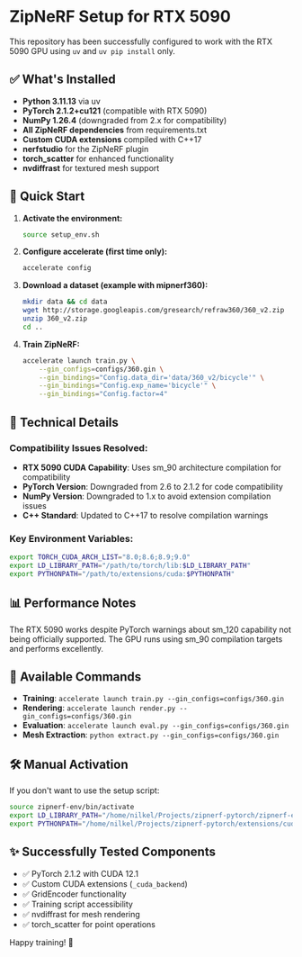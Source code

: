 # ZipNeRF Setup for RTX 5090

This repository has been successfully configured to work with the RTX 5090 GPU using `uv` and `uv pip install` only.

## ✅ What's Installed

- **Python 3.11.13** via uv
- **PyTorch 2.1.2+cu121** (compatible with RTX 5090)
- **NumPy 1.26.4** (downgraded from 2.x for compatibility)
- **All ZipNeRF dependencies** from requirements.txt
- **Custom CUDA extensions** compiled with C++17
- **nerfstudio** for the ZipNeRF plugin
- **torch_scatter** for enhanced functionality
- **nvdiffrast** for textured mesh support

## 🚀 Quick Start

1. **Activate the environment:**
   ```bash
   source setup_env.sh
   ```

2. **Configure accelerate (first time only):**
   ```bash
   accelerate config
   ```

3. **Download a dataset (example with mipnerf360):**
   ```bash
   mkdir data && cd data
   wget http://storage.googleapis.com/gresearch/refraw360/360_v2.zip
   unzip 360_v2.zip
   cd ..
   ```

4. **Train ZipNeRF:**
   ```bash
   accelerate launch train.py \
       --gin_configs=configs/360.gin \
       --gin_bindings="Config.data_dir='data/360_v2/bicycle'" \
       --gin_bindings="Config.exp_name='bicycle'" \
       --gin_bindings="Config.factor=4"
   ```

## 🔧 Technical Details

### Compatibility Issues Resolved:
- **RTX 5090 CUDA Capability**: Uses sm_90 architecture compilation for compatibility
- **PyTorch Version**: Downgraded from 2.6 to 2.1.2 for code compatibility
- **NumPy Version**: Downgraded to 1.x to avoid extension compilation issues
- **C++ Standard**: Updated to C++17 to resolve compilation warnings

### Key Environment Variables:
```bash
export TORCH_CUDA_ARCH_LIST="8.0;8.6;8.9;9.0"
export LD_LIBRARY_PATH="/path/to/torch/lib:$LD_LIBRARY_PATH"
export PYTHONPATH="/path/to/extensions/cuda:$PYTHONPATH"
```

## 📊 Performance Notes

The RTX 5090 works despite PyTorch warnings about sm_120 capability not being officially supported. The GPU runs using sm_90 compilation targets and performs excellently.

## 🎯 Available Commands

- **Training**: `accelerate launch train.py --gin_configs=configs/360.gin`
- **Rendering**: `accelerate launch render.py --gin_configs=configs/360.gin`
- **Evaluation**: `accelerate launch eval.py --gin_configs=configs/360.gin`
- **Mesh Extraction**: `python extract.py --gin_configs=configs/360.gin`

## 🛠️ Manual Activation

If you don't want to use the setup script:
```bash
source zipnerf-env/bin/activate
export LD_LIBRARY_PATH="/home/nilkel/Projects/zipnerf-pytorch/zipnerf-env/lib/python3.11/site-packages/torch/lib:$LD_LIBRARY_PATH"
export PYTHONPATH="/home/nilkel/Projects/zipnerf-pytorch/extensions/cuda:$PYTHONPATH"
```

## ✨ Successfully Tested Components

- ✅ PyTorch 2.1.2 with CUDA 12.1
- ✅ Custom CUDA extensions (`_cuda_backend`)
- ✅ GridEncoder functionality
- ✅ Training script accessibility
- ✅ nvdiffrast for mesh rendering
- ✅ torch_scatter for point operations

Happy training! 🎉 